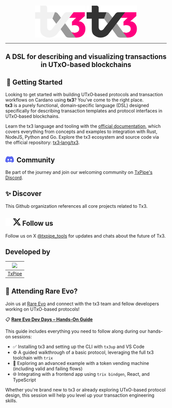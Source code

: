 <p align="center">
  <img src="https://raw.githubusercontent.com/tx3-lang/.github/main/assets/logo-light.png?sanitize=true#gh-dark-mode-only" alt="Tx3" height="100" />
  <img src="https://raw.githubusercontent.com/tx3-lang/.github/main/assets/logo-dark.png?sanitize=true#gh-light-mode-only" alt="Tx3" height="100" />
  <hr />
<h2 align="center" style="border-bottom: none">A DSL for describing and visualizing transactions in UTxO-based blockchains</h2>
</p>

##  🚀 Getting Started

Looking to get started with building UTxO‑based protocols and transaction workflows on Cardano using **tx3**? You’ve come to the right place.  
**tx3** is a purely functional, domain‑specific language (DSL) designed specifically for describing transaction templates and protocol interfaces in UTxO‑based blockchains.

Learn the tx3 language and tooling with the [official documentation](https://docs.txpipe.io/tx3), which covers everything from concepts and examples to integration with Rust, NodeJS, Python and Go.
Explore the tx3 ecosystem and source code via the official repository: [tx3‑lang/tx3](https://github.com/tx3‑lang/tx3).

## <img src="https://raw.githubusercontent.com/CardanoSolutions/ogmios/master/.github/discord.svg" height="24" /> Community

Be part of the journey and join our welcoming community on [TxPipe's Discord](https://discord.com/invite/RgHzxh92WH).

## ✨ Discover

This Github organization references all core projects related to Tx3.

## <img src="https://raw.githubusercontent.com/tx3-lang/.github/main/assets/x-light.svg?sanitize=true#gh-dark-mode-only" height="24" /><img src="https://raw.githubusercontent.com/tx3-lang/.github/main/assets/x-dark.svg?sanitize=true#gh-light-mode-only" height="24" /> Follow us

Follow us on X [@txpipe_tools](https://x.com/txpipe_tools) for updates and chats about the future of Tx3.

## Developed by

| <img src="https://avatars.githubusercontent.com/u/92830323?s=200&v=4" width="80" /> |
| :---: |
| <a href="https://txpipe.io">TxPipe</a> |

## 🎉 Attending Rare Evo?

Join us at [Rare Evo](https://rareevo.io) and connect with the tx3 team and fellow developers working on UTxO-based protocols!

📋 **[Rare Evo Dev Days – Hands-On Guide](https://gist.github.com/scarmuega/705f673d83e937d8e14206fa06d6a9f0)**

This guide includes everything you need to follow along during our hands-on sessions:

- ✅ Installing tx3 and setting up the CLI with `tx3up` and VS Code
- ⚙️ A guided walkthrough of a basic protocol, leveraging the full tx3 toolchain with `trix`
- 🧪 Exploring an advanced example with a token vending machine (including valid and failing flows)
- 🌐 Integrating with a frontend app using `trix bindgen`, React, and TypeScript

Whether you're brand new to tx3 or already exploring UTxO-based protocol design, this session will help you level up your transaction engineering skills.
